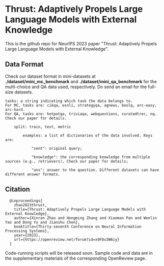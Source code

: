 # Thrust: Adaptively Propels Large Language Models with External Knowledge
This is the github repo for NeurIPS 2023 paper "Thrust: Adaptively Propels Large Language Models with External Knowledge". 

## Data Format
Check our dataset format in mini-datasets at **./dataset/mini_mc_benchmark** and **./dataset/mini_qa_benchmark** for the multi-choice and QA data used, respectively. Do send an email for the full-size datasets.

    tasks: a string indicating which task the data belongs to. 
    For MC, tasks are: cikqa, esnli, strategyqa, agnews, boolq, arc-easy, arc-hard. 
    For QA, tasks are: hotpotqa, triviaqa, webquestions, curatedtrec, nq. Check our paper for details.
    
        split: train, test, metric
        
            examples: a list of dictionaries of the data involved. Keys are:
            
                "sent": original query;
                
                "knowledge": the corresponding knowledge from multiple sources (e.g., retrievers), Check our paper for details;
                
                "ans": answer to the question. Different datasets can have different answer formats.


## Citation

      @inproceedings{
        zhao2023thrust,
        title={Thrust: Adaptively Propels Large Language Models with External Knowledge},
        author={Xinran Zhao and Hongming Zhang and Xiaoman Pan and Wenlin Yao and Dong Yu and Jianshu Chen},
        booktitle={Thirty-seventh Conference on Neural Information Processing Systems},
        year={2023},
        url={https://openreview.net/forum?id=x9FOu3W6iy}
      }

Code-running scripts will be released soon. Sample code and data are in the supplementary materials of the corresponding OpenReview page.
